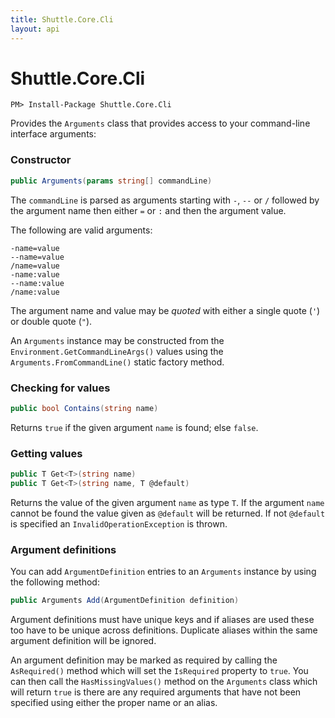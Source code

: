 ```yaml
---
title: Shuttle.Core.Cli
layout: api
---
```

# Shuttle.Core.Cli

```
PM> Install-Package Shuttle.Core.Cli
```

Provides the `Arguments` class that provides access to your command-line interface arguments:

### Constructor

``` c#
public Arguments(params string[] commandLine)
```

The `commandLine` is parsed as arguments starting with `-`, `--` or `/` followed by the argument name then either `=` or `:` and then the argument value.

The following are valid arguments:

```
-name=value
--name=value
/name=value
-name:value
--name:value
/name:value
```

The argument name and value may be *quoted* with either a single quote (`'`) or double quote (`"`).

An `Arguments` instance may be constructed from the `Environment.GetCommandLineArgs()` values using the `Arguments.FromCommandLine()` static factory method.

### Checking for values

``` c#
public bool Contains(string name)
```

Returns `true` if the given argument `name` is found; else `false`.

### Getting values

``` c#
public T Get<T>(string name)
public T Get<T>(string name, T @default)
```

Returns the value of the given argument `name` as type `T`.  If the argument `name` cannot be found the value given as `@default` will be returned.  If not `@default` is specified an `InvalidOperationException` is thrown.

### Argument definitions

You can add `ArgumentDefinition` entries to an `Arguments` instance by using the following method:

``` c#
public Arguments Add(ArgumentDefinition definition)
```

Argument definitions must have unique keys and if aliases are used these too have to be unique across definitions.  Duplicate aliases within the same argument definition will be ignored.

An argument definition may be marked as required by calling the `AsRequired()` method which will set the `IsRequired` property to `true`.  You can then call the `HasMissingValues()` method on the `Arguments` class which will return `true` is there are any required arguments that have not been specified using either the proper name or an alias.